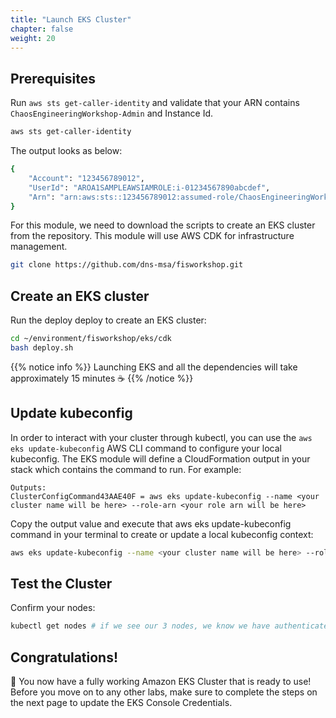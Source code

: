 ```yaml
---
title: "Launch EKS Cluster"
chapter: false
weight: 20
---
```


## Prerequisites

Run `aws sts get-caller-identity` and validate that your ARN contains `ChaosEngineeringWorkshop-Admin` and Instance Id.
```sh
aws sts get-caller-identity
```

The output looks as below:
```sh
{
    "Account": "123456789012",
    "UserId": "AROA1SAMPLEAWSIAMROLE:i-01234567890abcdef",
    "Arn": "arn:aws:sts::123456789012:assumed-role/ChaosEngineeringWorkshop-Admin/i-01234567890abcdef"
}
```

For this module, we need to download the scripts to create an EKS cluster from the repository. This module will use AWS CDK for infrastructure management.
```sh
git clone https://github.com/dns-msa/fisworkshop.git
```

## Create an EKS cluster

Run the deploy deploy to create an EKS cluster:
```sh
cd ~/environment/fisworkshop/eks/cdk
bash deploy.sh
```

{{% notice info %}}
Launching EKS and all the dependencies will take approximately 15 minutes :coffee:
{{% /notice %}}

## Update kubeconfig

In order to interact with your cluster through kubectl, you can use the `aws eks update-kubeconfig` AWS CLI command to configure your local kubeconfig. The EKS module will define a CloudFormation output in your stack which contains the command to run. For example:
```
Outputs:
ClusterConfigCommand43AAE40F = aws eks update-kubeconfig --name <your cluster name will be here> --role-arn <your role arn will be here>
```

Copy the output value and execute that aws eks update-kubeconfig command in your terminal to create or update a local kubeconfig context:
```sh
aws eks update-kubeconfig --name <your cluster name will be here> --role-arn <your role arn will be here>
```

## Test the Cluster

Confirm your nodes:
```sh
kubectl get nodes # if we see our 3 nodes, we know we have authenticated correctly
```

## Congratulations!

:tada: You now have a fully working Amazon EKS Cluster that is ready to use! Before you move on to any other labs, make sure to complete the steps on the next page to update the EKS Console Credentials.
